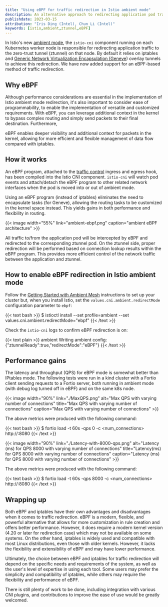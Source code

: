 ```yaml
---
title: "Using eBPF for traffic redirection in Istio ambient mode"
description: An alternative approach to redirecting application pod traffic to the per-node ztunnel.
publishdate: 2023-03-15
attribution: "Iris Ding (Intel), Chun Li (Intel)"
keywords: [istio,ambient,ztunnel,eBPF]
---
```


In Istio's new [ambient mode](/blog/2022/introducing-ambient-mesh/), the `istio-cni` component running on each Kubernetes worker node is responsible for redirecting application traffic to the zero-trust tunnel (ztunnel) on that node. By default it relies on iptables and
[Generic Network Virtualization Encapsulation (Geneve](https://www.rfc-editor.org/rfc/rfc8926.html)) overlay tunnels to achieve this redirection. We have now added support for an eBPF-based method of traffic redirection.


## Why eBPF

Although performance considerations are essential in the implementation of Istio ambient mode redirection, it's also important to consider ease of programmability, to enable the implementation of versatile and customized requirements. With eBPF, you can leverage additional context in the kernel to bypass complex routing and simply send packets to their final destination. Furthermore,

eBPF enables deeper visibility and additional context for packets in the kernel, allowing for more efficient and flexible management of data flow compared with iptables.

## How it works

An eBPF program, attached to the [traffic control](https://man7.org/linux/man-pages/man8/tc-bpf.8.html) ingress and egress hook, has been compiled into the Istio CNI component. `istio-cni` will watch pod events and attach/detach the eBPF program to other related network interfaces when the pod is moved into or out of ambient mode.

Using an eBPF program (instead of iptables) eliminates the need to encapsulate tasks (for Geneve), allowing the routing tasks to be customized in the kernel space instead. This yields gains in both performance and flexibility in routing.

{{< image width="55%"
    link="ambient-ebpf.png"
    caption="ambient eBPF architecture"
    >}}

All traffic to/from the application pod will be intercepted by eBPF and redirected to the corresponding ztunnel pod. On the ztunnel side, proper redirection will be performed based on connection lookup results within the eBPF program. This provides more efficient control of the network traffic between the application and ztunnel.

## How to enable eBPF redirection in Istio ambient mode

Follow the [Getting Started with Ambient Mesh](/blog/2022/get-started-ambient/) instructions to set up your cluster but, when you install Istio, set the `values.cni.ambient.redirectMode` configuration parameter to `ebpf`:

{{< text bash >}}
$ istioctl install --set profile=ambient --set values.cni.ambient.redirectMode="ebpf"
{{< /text >}}

Check the `istio-cni` logs to confirm eBPF redirection is on:


{{< text plain >}}
ambient Writing ambient config: {"ztunnelReady":true,"redirectMode":"eBPF"}
{{< /text >}}

## Performance gains

The latency and throughput (QPS) for eBPF mode is somewhat better than IPtables mode. The following tests were run in a kind cluster with
a Fortio client sending requests to a Fortio server, both running in ambient mode (with debug log turned off in eBPF) and on the same k8s node.

{{< image width="90%" link="./MaxQPS.png" alt="Max QPS with varying number of connections" title="Max QPS with varying number of connections" caption="Max QPS with varying number of connections" >}}

The above metrics were produced with the following command:

{{< text bash >}}
$ fortio load -t 60s -qps 0 -c <num_connections> http://<fortio-svc-name>:8080
{{< /text >}}

{{< image width="90%" link="./Latency-with-8000-qps.png" alt="Latency (ms) for QPS 8000 with varying number of connections" title="Latency(ms) for QPS 8000 with varying number of connections" caption="Latency (ms) for QPS 8000 with varying number of connections" >}}

The above metrics were produced with the following command:

{{< text bash >}}
$ fortio load -t 60s -qps 8000 -c <num_connections> http://<fortio-svc-name>:8080
{{< /text >}}

## Wrapping up

Both eBPF and iptables have their own advantages and disadvantages when it comes to traffic redirection. eBPF is a modern, flexible, and powerful alternative that allows for more customization in rule creation and offers better performance. However, it does require a modern kernel version (4.20 or later for redirection case) which may not be available on some systems. On the other hand, iptables is widely used and compatible with most Linux distributions, even those with older kernels. However, it lacks the flexibility and extensibility of eBPF and may have lower performance.

Ultimately, the choice between eBPF and iptables for traffic redirection will depend on the specific needs and requirements of the system, as well as the user's level of expertise in using each tool. Some users may prefer the simplicity and compatibility of iptables, while others may require the flexibility and performance of eBPF.

There is still plenty of work to be done, including integration with various CNI plugins, and contributions to improve the ease of use would be greatly welcomed.
